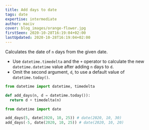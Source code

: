 ```yaml
---
title: Add days to date
tags: date
expertise: intermediate
author: maciv
cover: blog_images/orange-flower.jpg
firstSeen: 2020-10-28T16:19:04+02:00
lastUpdated: 2020-10-28T16:19:04+02:00
---
```


Calculates the date of `n` days from the given date.

- Use `datetime.timedelta` and the `+` operator to calculate the new `datetime.datetime` value after adding `n` days to `d`.
- Omit the second argument, `d`, to use a default value of `datetime.today()`.

```py
from datetime import datetime, timedelta

def add_days(n, d = datetime.today()):
  return d + timedelta(n)
```

```py
from datetime import date

add_days(5, date(2020, 10, 25)) # date(2020, 10, 30)
add_days(-5, date(2020, 10, 25)) # date(2020, 10, 20)
```
